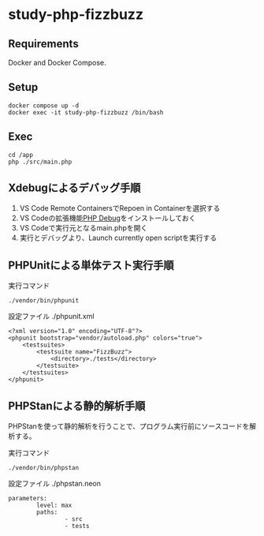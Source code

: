 # study-php-fizzbuzz

## Requirements

Docker and Docker Compose.

## Setup

```
docker compose up -d
docker exec -it study-php-fizzbuzz /bin/bash
```

## Exec

```
cd /app
php ./src/main.php
```

## Xdebugによるデバッグ手順

1. VS Code Remote ContainersでRepoen in Containerを選択する
2. VS Codeの拡張機能[PHP Debug](https://marketplace.visualstudio.com/items?itemName=xdebug.php-debug)をインストールしておく
3. VS Codeで実行元となるmain.phpを開く
4. 実行とデバッグより、Launch currently open scriptを実行する

## PHPUnitによる単体テスト実行手順

実行コマンド
```
./vendor/bin/phpunit
```

設定ファイル ./phpunit.xml
```
<?xml version="1.0" encoding="UTF-8"?>
<phpunit bootstrap="vendor/autoload.php" colors="true">
    <testsuites>
        <testsuite name="FizzBuzz">
            <directory>./tests</directory>
        </testsuite>
    </testsuites>
</phpunit>
```

## PHPStanによる静的解析手順

PHPStanを使って静的解析を行うことで、プログラム実行前にソースコードを解析する。

実行コマンド
```
./vendor/bin/phpstan
```

設定ファイル ./phpstan.neon 
```
parameters:
        level: max
        paths:
                - src
                - tests
```

